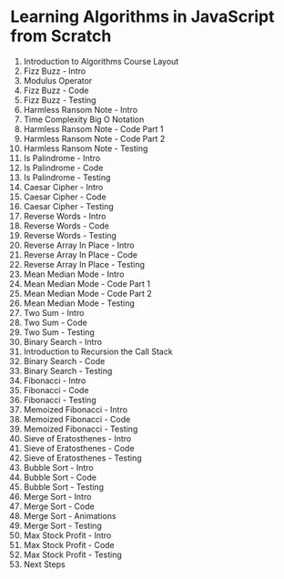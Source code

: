 # Learning Algorithms in JavaScript from Scratch

01. Introduction to Algorithms  Course Layout
02. Fizz Buzz - Intro
03. Modulus Operator
04. Fizz Buzz - Code
05. Fizz Buzz - Testing
07. Harmless Ransom Note - Intro
08. Time Complexity  Big O Notation
09. Harmless Ransom Note - Code Part 1
10. Harmless Ransom Note - Code Part 2
11. Harmless Ransom Note - Testing
13. Is Palindrome - Intro
14. Is Palindrome - Code
15. Is Palindrome - Testing
17. Caesar Cipher - Intro
18. Caesar Cipher - Code
19. Caesar Cipher - Testing
21. Reverse Words - Intro
22. Reverse Words - Code
23. Reverse Words - Testing
25. Reverse Array In Place - Intro
26. Reverse Array In Place - Code
27. Reverse Array In Place - Testing
29. Mean Median Mode - Intro
30. Mean Median Mode - Code Part 1
31. Mean Median Mode - Code Part 2
32. Mean Median Mode - Testing
34. Two Sum - Intro
35. Two Sum - Code
36. Two Sum - Testing
38. Binary Search - Intro
39. Introduction to Recursion  the Call Stack
40. Binary Search - Code
41. Binary Search - Testing
43. Fibonacci - Intro
44. Fibonacci - Code
45. Fibonacci - Testing
47. Memoized Fibonacci - Intro
48. Memoized Fibonacci - Code
49. Memoized Fibonacci - Testing
51. Sieve of Eratosthenes - Intro
52. Sieve of Eratosthenes - Code
53. Sieve of Eratosthenes - Testing
55. Bubble Sort - Intro
56. Bubble Sort - Code
57. Bubble Sort - Testing
59. Merge Sort - Intro
60. Merge Sort - Code
61. Merge Sort - Animations
62. Merge Sort - Testing
64. Max Stock Profit - Intro
65. Max Stock Profit - Code
66. Max Stock Profit - Testing
68. Next Steps
